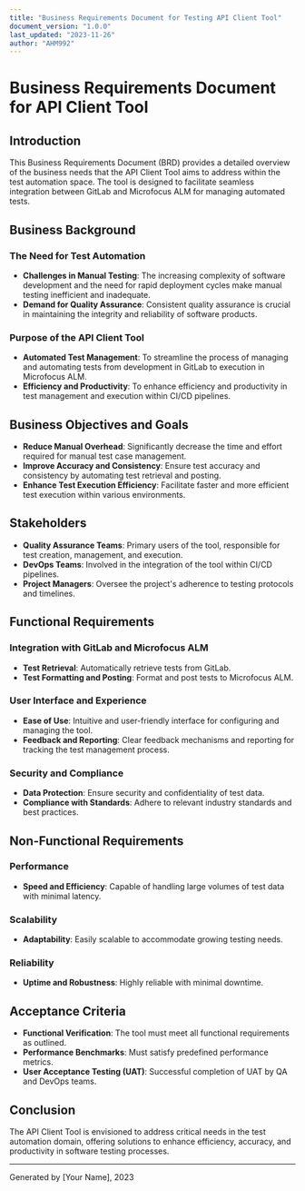 ```yaml
---
title: "Business Requirements Document for Testing API Client Tool"
document_version: "1.0.0"
last_updated: "2023-11-26"
author: "AHM992"
---
```


# Business Requirements Document for API Client Tool

## Introduction
This Business Requirements Document (BRD) provides a detailed overview of the business needs that the API Client Tool aims to address within the test automation space. The tool is designed to facilitate seamless integration between GitLab and Microfocus ALM for managing automated tests.

## Business Background

### The Need for Test Automation
- **Challenges in Manual Testing**: The increasing complexity of software development and the need for rapid deployment cycles make manual testing inefficient and inadequate.
- **Demand for Quality Assurance**: Consistent quality assurance is crucial in maintaining the integrity and reliability of software products.

### Purpose of the API Client Tool
- **Automated Test Management**: To streamline the process of managing and automating tests from development in GitLab to execution in Microfocus ALM.
- **Efficiency and Productivity**: To enhance efficiency and productivity in test management and execution within CI/CD pipelines.

## Business Objectives and Goals
- **Reduce Manual Overhead**: Significantly decrease the time and effort required for manual test case management.
- **Improve Accuracy and Consistency**: Ensure test accuracy and consistency by automating test retrieval and posting.
- **Enhance Test Execution Efficiency**: Facilitate faster and more efficient test execution within various environments.

## Stakeholders
- **Quality Assurance Teams**: Primary users of the tool, responsible for test creation, management, and execution.
- **DevOps Teams**: Involved in the integration of the tool within CI/CD pipelines.
- **Project Managers**: Oversee the project's adherence to testing protocols and timelines.

## Functional Requirements

### Integration with GitLab and Microfocus ALM
- **Test Retrieval**: Automatically retrieve tests from GitLab.
- **Test Formatting and Posting**: Format and post tests to Microfocus ALM.

### User Interface and Experience
- **Ease of Use**: Intuitive and user-friendly interface for configuring and managing the tool.
- **Feedback and Reporting**: Clear feedback mechanisms and reporting for tracking the test management process.

### Security and Compliance
- **Data Protection**: Ensure security and confidentiality of test data.
- **Compliance with Standards**: Adhere to relevant industry standards and best practices.

## Non-Functional Requirements

### Performance
- **Speed and Efficiency**: Capable of handling large volumes of test data with minimal latency.

### Scalability
- **Adaptability**: Easily scalable to accommodate growing testing needs.

### Reliability
- **Uptime and Robustness**: Highly reliable with minimal downtime.

## Acceptance Criteria
- **Functional Verification**: The tool must meet all functional requirements as outlined.
- **Performance Benchmarks**: Must satisfy predefined performance metrics.
- **User Acceptance Testing (UAT)**: Successful completion of UAT by QA and DevOps teams.

## Conclusion
The API Client Tool is envisioned to address critical needs in the test automation domain, offering solutions to enhance efficiency, accuracy, and productivity in software testing processes.

---
Generated by [Your Name], 2023
